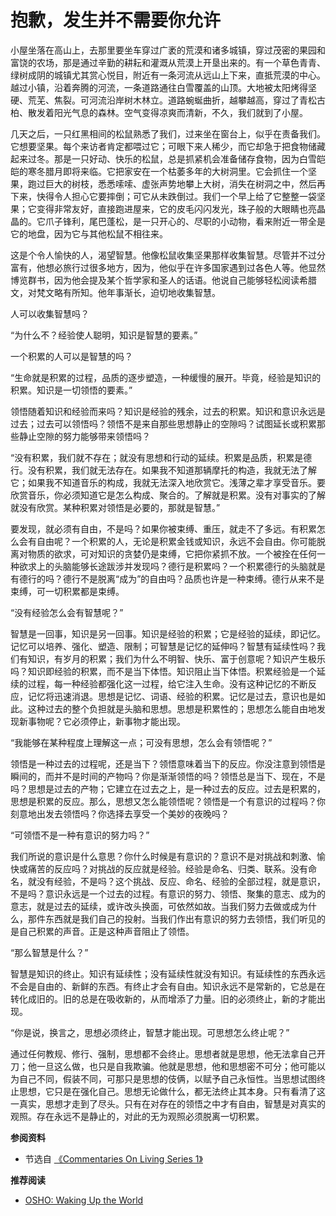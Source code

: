 # 抱歉，发生并不需要你允许


<!-- 天地不仁，以万物为刍狗。 -->

小屋坐落在高山上，去那里要坐车穿过广袤的荒漠和诸多城镇，穿过茂密的果园和富饶的农场，那是通过辛勤的耕耘和灌溉从荒漠上开垦出来的。有一个草色青青、绿树成阴的城镇尤其赏心悦目，附近有一条河流从远山上下来，直抵荒漠的中心。越过小镇，沿着奔腾的河流，一条道路通往白雪覆盖的山顶。大地被太阳烤得坚硬、荒芜、焦裂。可河流沿岸树木林立。道路蜿蜒曲折，越攀越高，穿过了青松古柏、散发着阳光气息的森林。空气变得凉爽而清新，不久，我们就到了小屋。

几天之后，一只红黑相间的松鼠熟悉了我们，过来坐在窗台上，似乎在责备我们。它想要坚果。每个来访者肯定都喂过它；可眼下来人稀少，而它却急于把食物储藏起来过冬。那是一只好动、快乐的松鼠，总是抓紧机会准备储存食物，因为白雪皑皑的寒冬腊月即将来临。它把家安在一个枯萎多年的大树洞里。它会抓住一个坚果，跑过巨大的树枝，悉悉嗦嗦、虚张声势地攀上大树，消失在树洞之中，然后再下来，快得令人担心它要摔倒；可它从未跌倒过。我们一个早上给了它整整一袋坚果；它变得非常友好，直接跑进屋来，它的皮毛闪闪发光，珠子般的大眼睛也亮晶晶的。它爪子锋利，尾巴蓬松，是一只开心的、尽职的小动物，看来附近一带全是它的地盘，因为它与其他松鼠不相往来。

这是个令人愉快的人，渴望智慧。他像松鼠收集坚果那样收集智慧。尽管并不过分富有，他想必旅行过很多地方，因为，他似乎在许多国家遇到过各色人等。他显然博览群书，因为他会提及某个哲学家和圣人的话语。他说自己能够轻松阅读希腊文，对梵文略有所知。他年事渐长，迫切地收集智慧。

人可以收集智慧吗？

“为什么不？经验使人聪明，知识是智慧的要素。”

一个积累的人可以是智慧的吗？

“生命就是积累的过程，品质的逐步塑造，一种缓慢的展开。毕竟，经验是知识的积累。知识是一切领悟的要素。”

领悟随着知识和经验而来吗？知识是经验的残余，过去的积累。知识和意识永远是过去；过去可以领悟吗？领悟不是来自那些思想静止的空隙吗？试图延长或积累那些静止空隙的努力能够带来领悟吗？

“没有积累，我们就不存在；就没有思想和行动的延续。积累是品质，积累是德行。没有积累，我们就无法存在。如果我不知道那辆摩托的构造，我就无法了解它；如果我不知道音乐的构成，我就无法深入地欣赏它。浅薄之辈才享受音乐。要欣赏音乐，你必须知道它是怎么构成、聚合的。了解就是积累。没有对事实的了解就没有欣赏。某种积累对领悟是必要的，那就是智慧。”

要发现，就必须有自由，不是吗？如果你被束缚、重压，就走不了多远。有积累怎么会有自由呢？一个积累的人，无论是积累金钱或知识，永远不会自由。你可能脱离对物质的欲求，可对知识的贪婪仍是束缚，它把你紧抓不放。一个被拴在任何一种欲求上的头脑能够长途跋涉并发现吗？德行是积累吗？一个积累德行的头脑就是有德行的吗？德行不是脱离“成为”的自由吗？品质也许是一种束缚。德行从来不是束缚，可一切积累都是束缚。

<!-- 是故圣人知自然之道不可违，因而制之。至静之道，律历所不能契。 -->

“没有经验怎么会有智慧呢？”

智慧是一回事，知识是另一回事。知识是经验的积累；它是经验的延续，即记忆。记忆可以培养、强化、塑造、限制；可智慧是记忆的延伸吗？智慧有延续性吗？我们有知识，有岁月的积累；我们为什么不明智、快乐、富于创意呢？知识产生极乐吗？知识即经验的积累，而不是当下体悟。知识阻止当下体悟。积累经验是一个延续的过程，每一种经验都强化这一过程，给它注入生命。没有这种记忆的不断反应，记忆将迅速消退。思想是记忆、词语、经验的积累。记忆是过去，意识也是如此。这种过去的整个负担就是头脑和思想。思想是积累性的；思想怎么能自由地发现新事物呢？它必须停止，新事物才能出现。

“我能够在某种程度上理解这一点；可没有思想，怎么会有领悟呢？”

领悟是一种过去的过程呢，还是当下？领悟意味着当下的反应。你没注意到领悟是瞬间的，而并不是时间的产物吗？你是渐渐领悟的吗？领悟总是当下、现在，不是吗？思想是过去的产物；它建立在过去之上，是一种过去的反应。过去是积累的，思想是积累的反应。那么，思想又怎么能领悟呢？领悟是一个有意识的过程吗？你刻意地出发去领悟吗？你选择去享受一个美妙的夜晚吗？

“可领悟不是一种有意识的努力吗？”

我们所说的意识是什么意思？你什么时候是有意识的？意识不是对挑战和刺激、愉快或痛苦的反应吗？对挑战的反应就是经验。经验是命名、归类、联系。没有命名，就没有经验，不是吗？这个挑战、反应、命名、经验的全部过程，就是意识，不是吗？意识永远是一个过去的过程。有意识的努力、领悟、聚集的意志、成为的意志，就是过去的延续，或许改头换面，可依然如故。当我们努力去做或成为什么，那件东西就是我们自己的投射。当我们作出有意识的努力去领悟，我们听见的是自己积累的声音。正是这种声音阻止了领悟。

“那么智慧是什么？”

智慧是知识的终止。知识有延续性；没有延续性就没有知识。有延续性的东西永远不会是自由的、新鲜的东西。有终止才会有自由。知识永远不是常新的，它总是在转化成旧的。旧的总是在吸收新的，从而增添了力量。旧的必须终止，新的才能出现。

“你是说，换言之，思想必须终止，智慧才能出现。可思想怎么终止呢？”

通过任何教规、修行、强制，思想都不会终止。思想者就是思想，他无法拿自己开刀；他一旦这么做，也只是自我欺骗。他就是思想，他和思想密不可分；他可能以为自己不同，假装不同，可那只是思想的伎俩，以赋予自己永恒性。当思想试图终止思想，它只是在强化自己。思想无论做什么，都无法终止其本身。只有看清了这一真实，思想才走到了尽头。只有在对存在的领悟之中才有自由，智慧是对真实的观照。存在永远不是静止的，对此的无为观照必须脱离一切积累。

**参阅资料**

<!-- Series I - Chapter 81 - 'Wisdom is not Accumulation of Knowledge' -->

- 节选自 [《Commentaries On Living Series 1》](https://selfdefinition.org/krishnamurti/Jiddu_Krishnamurt_Commentaries_On_Living_1.pdf)

**推荐阅读**

- [OSHO: Waking Up the World](https://www.youtube.com/watch?v=3zWh11S7E-I)

<!-- - [只有死彻了，才能彻底的自由。](https://www.bilibili.com/video/BV17rM1zhEs2?spm_id_from=333.788.videopod.sections&vd_source=21db84374de3d6785c04b0329b69e5e5) -->

<!-- - [爱只是发生，不能学｜鲁米](https://mp.weixin.qq.com/s/lKGzhKyh8aSvYyOXdZ9elQ) -->
